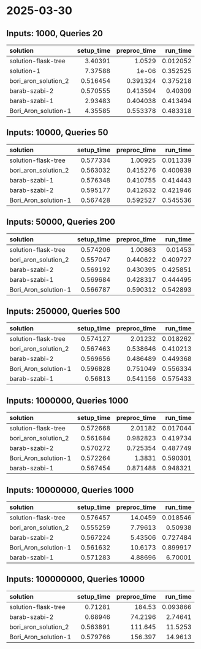 # 2025-03-30

## Inputs: 1000, Queries 20

| solution             |   setup_time |   preproc_time |   run_time |
|:---------------------|-------------:|---------------:|-----------:|
| solution-flask-tree  |     3.40391  |       1.0529   |   0.012052 |
| solution-1           |     7.37588  |       1e-06    |   0.352525 |
| bori_aron_solution_2 |     0.516454 |       0.391324 |   0.375218 |
| barab-szabi-2        |     0.570555 |       0.413594 |   0.40309  |
| barab-szabi-1        |     2.93483  |       0.404038 |   0.413494 |
| Bori_Aron_solution-1 |     4.35585  |       0.553378 |   0.483318 |

## Inputs: 10000, Queries 50

| solution             |   setup_time |   preproc_time |   run_time |
|:---------------------|-------------:|---------------:|-----------:|
| solution-flask-tree  |     0.577334 |       1.00925  |   0.011339 |
| bori_aron_solution_2 |     0.563032 |       0.415276 |   0.400939 |
| barab-szabi-1        |     0.576348 |       0.410755 |   0.414443 |
| barab-szabi-2        |     0.595177 |       0.412632 |   0.421946 |
| Bori_Aron_solution-1 |     0.567428 |       0.592527 |   0.545536 |

## Inputs: 50000, Queries 200

| solution             |   setup_time |   preproc_time |   run_time |
|:---------------------|-------------:|---------------:|-----------:|
| solution-flask-tree  |     0.574206 |       1.00863  |   0.01453  |
| bori_aron_solution_2 |     0.557047 |       0.440622 |   0.409727 |
| barab-szabi-2        |     0.569192 |       0.430395 |   0.425851 |
| barab-szabi-1        |     0.569684 |       0.428317 |   0.444495 |
| Bori_Aron_solution-1 |     0.566787 |       0.590312 |   0.542893 |

## Inputs: 250000, Queries 500

| solution             |   setup_time |   preproc_time |   run_time |
|:---------------------|-------------:|---------------:|-----------:|
| solution-flask-tree  |     0.574127 |       2.01232  |   0.018262 |
| bori_aron_solution_2 |     0.567463 |       0.538646 |   0.410213 |
| barab-szabi-2        |     0.569656 |       0.486489 |   0.449368 |
| Bori_Aron_solution-1 |     0.596828 |       0.751049 |   0.556334 |
| barab-szabi-1        |     0.56813  |       0.541156 |   0.575433 |

## Inputs: 1000000, Queries 1000

| solution             |   setup_time |   preproc_time |   run_time |
|:---------------------|-------------:|---------------:|-----------:|
| solution-flask-tree  |     0.572668 |       2.01182  |   0.017044 |
| bori_aron_solution_2 |     0.561684 |       0.982823 |   0.419734 |
| barab-szabi-2        |     0.570272 |       0.725354 |   0.487749 |
| Bori_Aron_solution-1 |     0.572264 |       1.3831   |   0.590301 |
| barab-szabi-1        |     0.567454 |       0.871488 |   0.948321 |

## Inputs: 10000000, Queries 1000

| solution             |   setup_time |   preproc_time |   run_time |
|:---------------------|-------------:|---------------:|-----------:|
| solution-flask-tree  |     0.576457 |       14.0459  |   0.018546 |
| bori_aron_solution_2 |     0.555259 |        7.79613 |   0.50938  |
| barab-szabi-2        |     0.567224 |        5.43506 |   0.727484 |
| Bori_Aron_solution-1 |     0.561632 |       10.6173  |   0.899917 |
| barab-szabi-1        |     0.571283 |        4.88696 |   6.70001  |

## Inputs: 100000000, Queries 10000

| solution             |   setup_time |   preproc_time |   run_time |
|:---------------------|-------------:|---------------:|-----------:|
| solution-flask-tree  |     0.71281  |       184.53   |   0.093866 |
| barab-szabi-2        |     0.68946  |        74.2196 |   2.74641  |
| bori_aron_solution_2 |     0.563891 |       111.645  |  11.5253   |
| Bori_Aron_solution-1 |     0.579766 |       156.397  |  14.9613   |